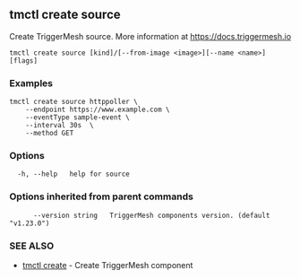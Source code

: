 ## tmctl create source

Create TriggerMesh source. More information at https://docs.triggermesh.io

```
tmctl create source [kind]/[--from-image <image>][--name <name>] [flags]
```

### Examples

```
tmctl create source httppoller \
	--endpoint https://www.example.com \
	--eventType sample-event \
	--interval 30s  \
	--method GET
```

### Options

```
  -h, --help   help for source
```

### Options inherited from parent commands

```
      --version string   TriggerMesh components version. (default "v1.23.0")
```

### SEE ALSO

* [tmctl create](tmctl_create.md)	 - Create TriggerMesh component

